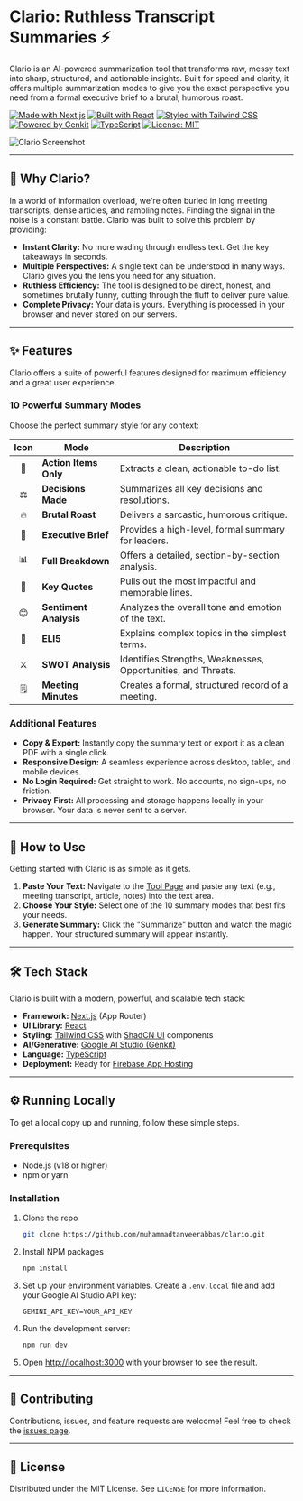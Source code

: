 # Clario: Ruthless Transcript Summaries ⚡

Clario is an AI-powered summarization tool that transforms raw, messy text into sharp, structured, and actionable insights. Built for speed and clarity, it offers multiple summarization modes to give you the exact perspective you need from a formal executive brief to a brutal, humorous roast.

[![Made with Next.js](https://img.shields.io/badge/Made%20with-Next.js-000000?style=for-the-badge&logo=next.js&logoColor=white)](https://nextjs.org/)
[![Built with React](https://img.shields.io/badge/Built%20with-React-20232A?style=for-the-badge&logo=react&logoColor=61DAFB)](https://react.dev/)
[![Styled with Tailwind CSS](https://img.shields.io/badge/Styled%20with-Tailwind%20CSS-06B6D4?style=for-the-badge&logo=tailwindcss&logoColor=white)](https://tailwindcss.com/)
[![Powered by Genkit](https://img.shields.io/badge/Powered%20by-Genkit-4285F4?style=for-the-badge&logo=google&logoColor=white)](https://firebase.google.com/docs/genkit)
[![TypeScript](https://img.shields.io/badge/TypeScript-3178C6?style=for-the-badge&logo=typescript&logoColor=white)](https://www.typescriptlang.org/)
[![License: MIT](https://img.shields.io/badge/License-MIT-yellow.svg?style=for-the-badge)](https://opensource.org/licenses/MIT)

![Clario Screenshot](https://placehold.co/1200x630/000000/FFFFFF/png?text=Clario%20App)

---

## 🤔 Why Clario?

In a world of information overload, we're often buried in long meeting transcripts, dense articles, and rambling notes. Finding the signal in the noise is a constant battle. Clario was built to solve this problem by providing:

- **Instant Clarity:** No more wading through endless text. Get the key takeaways in seconds.
- **Multiple Perspectives:** A single text can be understood in many ways. Clario gives you the lens you need for any situation.
- **Ruthless Efficiency:** The tool is designed to be direct, honest, and sometimes brutally funny, cutting through the fluff to deliver pure value.
- **Complete Privacy:** Your data is yours. Everything is processed in your browser and never stored on our servers.

---

## ✨ Features

Clario offers a suite of powerful features designed for maximum efficiency and a great user experience.

### 10 Powerful Summary Modes

Choose the perfect summary style for any context:

| Icon | Mode                   | Description                                                   |
| :--: | ---------------------- | ------------------------------------------------------------- |
|  📝  | **Action Items Only**  | Extracts a clean, actionable to-do list.                      |
|  ⚖️  | **Decisions Made**     | Summarizes all key decisions and resolutions.                 |
|  🔥  | **Brutal Roast**       | Delivers a sarcastic, humorous critique.                      |
|  👔  | **Executive Brief**    | Provides a high-level, formal summary for leaders.            |
|  📊  | **Full Breakdown**     | Offers a detailed, section-by-section analysis.               |
|  💬  | **Key Quotes**         | Pulls out the most impactful and memorable lines.             |
|  😊  | **Sentiment Analysis** | Analyzes the overall tone and emotion of the text.            |
|  👶  | **ELI5**               | Explains complex topics in the simplest terms.                |
|  ⚔️  | **SWOT Analysis**      | Identifies Strengths, Weaknesses, Opportunities, and Threats. |
|  🗒️  | **Meeting Minutes**    | Creates a formal, structured record of a meeting.             |

### Additional Features

- **Copy & Export:** Instantly copy the summary text or export it as a clean PDF with a single click.
- **Responsive Design:** A seamless experience across desktop, tablet, and mobile devices.
- **No Login Required:** Get straight to work. No accounts, no sign-ups, no friction.
- **Privacy First:** All processing and storage happens locally in your browser. Your data is never sent to a server.

---

## 🚀 How to Use

Getting started with Clario is as simple as it gets.

1.  **Paste Your Text:** Navigate to the [Tool Page](https://clario-summarizer.vercel.app) and paste any text (e.g., meeting transcript, article, notes) into the text area.
2.  **Choose Your Style:** Select one of the 10 summary modes that best fits your needs.
3.  **Generate Summary:** Click the "Summarize" button and watch the magic happen. Your structured summary will appear instantly.

---

## 🛠️ Tech Stack

Clario is built with a modern, powerful, and scalable tech stack:

- **Framework:** [Next.js](https://nextjs.org/) (App Router)
- **UI Library:** [React](https://react.dev/)
- **Styling:** [Tailwind CSS](https://tailwindcss.com/) with [ShadCN UI](https://ui.shadcn.com/) components
- **AI/Generative:** [Google AI Studio (Genkit)](https://firebase.google.com/docs/genkit)
- **Language:** [TypeScript](https://www.typescriptlang.org/)
- **Deployment:** Ready for [Firebase App Hosting](https://firebase.google.com/docs/app-hosting)

---

## ⚙️ Running Locally

To get a local copy up and running, follow these simple steps.

### Prerequisites

- Node.js (v18 or higher)
- npm or yarn

### Installation

1.  Clone the repo
    ```sh
    git clone https://github.com/muhammadtanveerabbas/clario.git
    ```
2.  Install NPM packages
    ```sh
    npm install
    ```
3.  Set up your environment variables. Create a `.env.local` file and add your Google AI Studio API key:
    ```env
    GEMINI_API_KEY=YOUR_API_KEY
    ```
4.  Run the development server:
    ```sh
    npm run dev
    ```
5.  Open [http://localhost:3000](http://localhost:3000) with your browser to see the result.

---

## 🤝 Contributing

Contributions, issues, and feature requests are welcome! Feel free to check the [issues page](https://github.com/your-username/clario/issues).

---

## 📜 License

Distributed under the MIT License. See `LICENSE` for more information.
